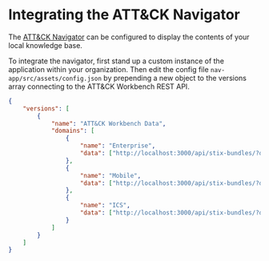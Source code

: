 # Integrating the ATT&CK Navigator
The [ATT&CK Navigator](https://github.com/mitre-attack/attack-navigator) can be configured to display the contents of your local knowledge base. 

To integrate the navigator, first stand up a custom instance of the application within your organization. Then edit the config file `nav-app/src/assets/config.json` by prepending a new object to the versions array connecting to the ATT&CK Workbench REST API.

```json
{
    "versions": [
        {
            "name": "ATT&CK Workbench Data", 
            "domains": [
                {   
                    "name": "Enterprise", 
                    "data": ["http://localhost:3000/api/stix-bundles/?domain=enterprise-attack"]
                },
                {   
                    "name": "Mobile", 
                    "data": ["http://localhost:3000/api/stix-bundles/?domain=mobile-attack"]
                },
                {
                    "name": "ICS",
                    "data": ["http://localhost:3000/api/stix-bundles/?domain=ics-attack"]
                }
            ]
        }
    ]
}
```

